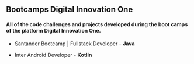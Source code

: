 ## Bootcamps Digital Innovation One

#### All of the code challenges and projects developed during the boot camps of the platform Digital Innovation One.



* Santander Bootcamp | Fullstack Developer - **Java**

* Inter Android Developer - **Kotlin**